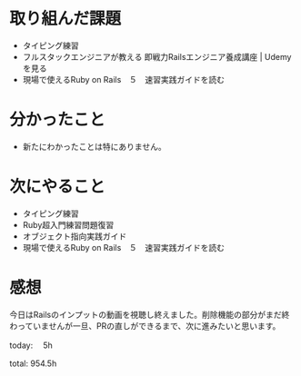 #  取り組んだ課題
- タイピング練習
- フルスタックエンジニアが教える 即戦力Railsエンジニア養成講座 | Udemyを見る
- 現場で使えるRuby on Rails　５　速習実践ガイドを読む



# 分かったこと
- 新たにわかったことは特にありません。

  
# 次にやること
- タイピング練習
- Ruby超入門練習問題復習
- オブジェクト指向実践ガイド
- 現場で使えるRuby on Rails　５　速習実践ガイドを読む




# 感想
今日はRailsのインプットの動画を視聴し終えました。削除機能の部分がまだ終わっていませんが一旦、PRの直しができるまで、次に進みたいと思います。

today: 　5h

total: 954.5h
